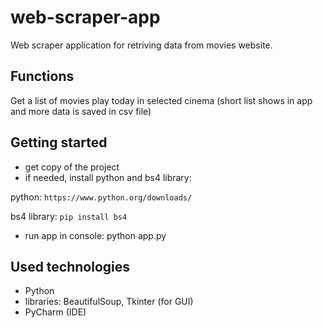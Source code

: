 # web-scraper-app

Web scraper application for retriving data from movies website.

Functions
--
Get a list of movies play today in selected cinema (short list shows in app and more data is saved in csv file)

Getting started
--
* get copy of the project
* if needed, install python and bs4 library:

python:
```https://www.python.org/downloads/```

bs4 library:
```pip install bs4``` 

* run app in console:
python app.py

Used technologies
--
* Python
* libraries: BeautifulSoup, Tkinter (for GUI)
* PyCharm (IDE)
